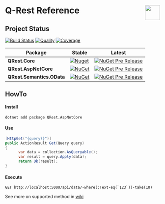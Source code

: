 <img src="https://raw.githubusercontent.com/pamidur/q-rest/master/logo.png" width="48" align="right"/>Q-Rest Reference
========================

## Project Status
[![Build Status](https://travis-ci.org/pamidur/q-rest.svg?branch=master)](https://travis-ci.org/pamidur/q-rest)
[![Quality](https://api.codacy.com/project/badge/Grade/0165f92ce2714dd582e8c512e11c9292)](https://www.codacy.com/manual/agulyj/q-rest?utm_source=github.com&amp;utm_medium=referral&amp;utm_content=pamidur/q-rest&amp;utm_campaign=Badge_Grade)
[![Coverage](https://api.codacy.com/project/badge/Coverage/0165f92ce2714dd582e8c512e11c9292)](https://www.codacy.com/manual/agulyj/q-rest?utm_source=github.com&utm_medium=referral&utm_content=pamidur/q-rest&utm_campaign=Badge_Coverage)

Package | Stable | Latest
--- | --- | ---
**QRest.Core** | [![Nuget](https://img.shields.io/nuget/v/QRest.Core?label=stable)](https://www.nuget.org/packages/QRest.Core) | [![NuGet Pre Release](https://img.shields.io/nuget/vpre/QRest.Core?label=latest)](https://www.nuget.org/packages/QRest.Core)
**QRest.AspNetCore** | [![NuGet](https://img.shields.io/nuget/v/QRest.AspNetCore?label=stable)](https://www.nuget.org/packages/QRest.AspNetCore) | [![NuGet Pre Release](https://img.shields.io/nuget/vpre/QRest.AspNetCore?label=latest)](https://www.nuget.org/packages/QRest.AspNetCore)
**QRest.Semantics.OData** | [![NuGet](https://img.shields.io/nuget/vpre/QRest.Semantics.OData?label=stable)](https://www.nuget.org/packages/QRest.Semantics.OData) | [![NuGet Pre Release](https://img.shields.io/nuget/vpre/QRest.Semantics.OData?label=latest)](https://www.nuget.org/packages/QRest.Semantics.OData)


## HowTo

#### Install
```
dotnet add package QRest.AspNetCore
```

#### Use
```csharp
[HttpGet("{query?}")]
public ActionResult Get(Query query)
{
      var data = collection.AsQueryable();
      var result = query.Apply(data);   
      return Ok(result);
} 
```

#### Execute ##
```
GET http://localhost:5000/api/data/-where(:Text-eq(`123`))-take(10)
```

See more on supported method in [wiki](https://github.com/pamidur/q-rest/wiki/Method-Chain-Semantics)
